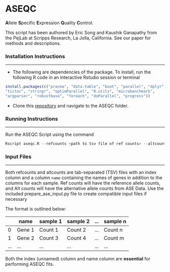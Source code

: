# ASEQC

**A**llele **S**pecific **E**xpression **Q**uality **C**ontrol.

This script has been authored by Eric Song and Kaushik Ganapathy from the PejLab at Scripps Research, La Jolla, California. See our paper for methods and descriptions. 


### Installation Instructions
***

* The following are dependencies of the package. To install, run the following R code in an interactive Rstudio session or terminal
``` R
install.packages(c("pracma", "data.table", "boot", "parallel", "dplyr", 
"tictoc", "stringr", "optimParallel", "R.utils", "microbenchmark", 
"argparser", "robustbase", "foreach", "doParallel", "progress"))
```

* Clone this [repository](https://github.com/Krganapa/ASEQC/) and navigate to the ASEQC folder.  

### Running Instructions
***

Run the ASEQC Script using the command
``` R
Rscript aseqc.R --refcounts <path to tsv file of ref counts> --altcounts <path to tsv file of alt counts> --threads <insert number of threads to use> --output <insert output file>
```

### Input Files
***

Both refcounts and altcounts are tab-separated (TSV) files with an index column and a column `name` containing the names of genes in addition to the columns for each sample. Ref counts will have the reference allele counts, and Alt counts will have the alternative allele counts from ASE Data. Use the included prepare_ase_input.py file to create compatible input files if necessary 

The format is outlined below:

|   | name   | sample 1 | sample 2 | ... | sample n |
| - | ------ | -------- | -------- | --- | -------- |
| 0 | Gene 1 | Count 1  | Count 2  | ... | Count n  |
| 1 | Gene 2 | Count 3  | Count 4  | ... | Count m  |
| ... | ... | ... | ... | ... | ... |

Both the index (unnamed) column and name column are **essential** for performing ASEQC fits.



